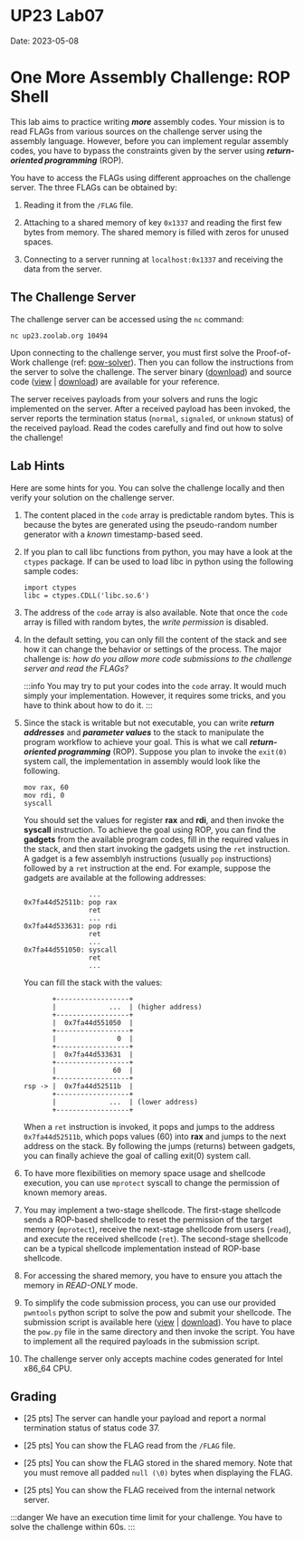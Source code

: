 UP23 Lab07
==========
Date: 2023-05-08

# One More Assembly Challenge: ROP Shell

This lab aims to practice writing ***more*** assembly codes. Your mission is to read FLAGs from various sources on the challenge server using the assembly language. However, before you can implement regular assembly codes, you have to bypass the constraints given by the server using ***return-oriented programming*** (ROP).

You have to access the FLAGs using different approaches on the challenge server. The three FLAGs can be obtained by:

1. Reading it from the `/FLAG` file.

1. Attaching to a shared memory of key `0x1337` and reading the first few bytes from memory. The shared memory is filled with zeros for unused spaces.

1. Connecting to a server running at `localhost:0x1337` and receiving the data from the server.


## The Challenge Server

The challenge server can be accessed using the `nc` command:

```
nc up23.zoolab.org 10494
```

Upon connecting to the challenge server, you must first solve the Proof-of-Work challenge (ref: [pow-solver](https://md.zoolab.org/s/EHSmQ0szV)). Then you can follow the instructions from the server to solve the challenge. The server binary ([download](https://up23.zoolab.org/up23/lab07/ropshell)) and source code ([view](https://up23.zoolab.org/code.html?file=up23/lab07/ropshell.c) | [download](https://up23.zoolab.org/up23/lab07/ropshell.c)) are available for your reference.

The server receives payloads from your solvers and runs the logic implemented on the server. After a received payload has been invoked, the server reports the termination status (`normal`, `signaled`, or `unknown` status) of the received payload. Read the codes carefully and find out how to solve the challenge!

## Lab Hints

Here are some hints for you. You can solve the challenge locally and then verify your solution on the challenge server.

1. The content placed in the `code` array is predictable random bytes. This is because the bytes are generated using the pseudo-random number generator with a *known* timestamp-based seed.

1. If you plan to call libc functions from python, you may have a look at the `ctypes` package. If can be used to load libc in python using the following sample codes:

    ```pythone
    import ctypes
    libc = ctypes.CDLL('libc.so.6')
    ```

1. The address of the `code` array is also available. Note that once the `code` array is filled with random bytes, the *write permission* is disabled.

1. In the default setting, you can only fill the content of the stack and see how it can change the behavior or settings of the process. The major challenge is: *how do you allow more code submissions to the challenge server and read the FLAGs?*

   :::info
   You may try to put your codes into the `code` array. It would much simply your implementation. However, it requires some tricks, and you have to think about how to do it.
   :::
   
1. Since the stack is writable but not executable, you can write ***return addresses*** and ***parameter values*** to the stack to manipulate the program workflow to achieve your goal. This is what we call ***return-oriented programming*** (ROP). Suppose you plan to invoke the `exit(0)` system call, the implementation in assembly would look like the following.

   ```assembly
   mov rax, 60
   mov rdi, 0
   syscall
   ```

   You should set the values for register **rax** and **rdi**, and then invoke the **syscall** instruction. To achieve the goal using ROP, you can find the **gadgets** from the available program codes, fill in the required values in the stack, and then start invoking the gadgets using the `ret` instruction. A gadget is a few assemblyh instructions (usually `pop` instructions) followed by a `ret` instruction at the end. For example, suppose the gadgets are available at the following addresses:
   
   ```assembly
                   ...
   0x7fa44d52511b: pop rax
                   ret
                   ...
   0x7fa44d533631: pop rdi
                   ret
                   ...
   0x7fa44d551050: syscall
                   ret
                   ...
   ```

   You can fill the stack with the values:
   
   ```
          +------------------+
          |             ...  | (higher address)
          +------------------+
          |  0x7fa44d551050  |
          +------------------+
          |               0  |
          +------------------+
          |  0x7fa44d533631  |
          +------------------+
          |              60  |
          +------------------+
   rsp -> |  0x7fa44d52511b  |  
          +------------------+
          |             ...  | (lower address)
          +------------------+
   ```

    When a `ret` instruction is invoked, it pops and jumps to the address `0x7fa44d52511b`, which pops values (60) into **rax** and jumps to the next address on the stack. By following the jumps (returns) between gadgets, you can finally achieve the goal of calling exit(0) system call. 

1. To have more flexibilities on memory space usage and shellcode execution, you can use `mprotect` syscall to change the permission of known memory areas.

1. You may implement a two-stage shellcode. The first-stage shellcode sends a ROP-based shellcode to reset the permission of the target memory (`mprotect`), receive the next-stage shellcode from users (`read`), and execute the received shellcode (`ret`). The second-stage shellcode can be a typical shellcode implementation instead of ROP-base shellcode.

1. For accessing the shared memory, you have to ensure you attach the memory in *READ-ONLY* mode.

1. To simplify the code submission process, you can use our provided `pwntools` python script to solve the pow and submit your shellcode. The submission script is available here ([view](https://up23.zoolab.org/code.html?file=up23/lab07/submit_e2e8c248e0b11354c9197b5b8403ffc2.py) | [download](https://up23.zoolab.org/up23/lab07/submit_e2e8c248e0b11354c9197b5b8403ffc2.py)). You have to place the `pow.py` file in the same directory and then invoke the script. You have to implement all the required payloads in the submission script.

1. The challenge server only accepts machine codes generated for Intel x86_64 CPU.

## Grading

- [25 pts] The server can handle your payload and report a normal termination status of status code 37.

- [25 pts] You can show the FLAG read from the `/FLAG` file. 

- [25 pts] You can show the FLAG stored in the shared memory. Note that you must remove all padded `null (\0)` bytes when displaying the FLAG. 

- [25 pts] You can show the FLAG received from the internal network server.

:::danger
We have an execution time limit for your challenge. You have to solve the challenge within 60s.
:::
